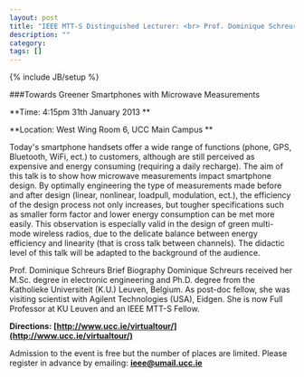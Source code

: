 ```yaml
---
layout: post
title: "IEEE MTT-S Distinguished Lecturer: <br> Prof. Dominique Schreurs"
description: ""
category:
tags: []
---
```

{% include JB/setup %}



###Towards Greener Smartphones with Microwave Measurements

**Time: 4:15pm 31th January 2013 **

**Location: West Wing Room 6, UCC Main Campus **

Today's smartphone handsets offer a wide range of functions (phone, GPS, Bluetooth, WiFi, ect.) to customers, although are still perceived as expensive and energy consuming (requiring a daily recharge). The aim of this talk is to show how microwave measurements impact smartphone design. By optimally engineering the type of measurements made before and after design (linear, nonlinear, loadpull, modulation, ect.), the efficiency of the design process not only increases, but tougher specifications such as smaller form factor and lower energy consumption can be met more easily. This observation is especially valid in the design of green multi-mode wireless radios, due to the delicate balance between energy efficiency and linearity (that is cross talk between channels). The didactic level of this talk will be adapted to the background of the audience.

Prof. Dominique Schreurs Brief Biography
Dominique Schreurs received her M.Sc. degree in electronic engineering and Ph.D. degree from the Katholieke Universiteit (K.U.) Leuven, Belgium. As post-doc fellow, she was visiting scientist with Agilent Technologies (USA), Eidgen. She is now Full Professor at KU Leuven and an IEEE MTT-S Fellow.



**Directions: [http://www.ucc.ie/virtualtour/](http://www.ucc.ie/virtualtour/)**

Admission to the event is free but the number of places are limited. Please register in advance by emailing: **[ieee@umail.ucc.ie](mailto:ieee@umail.ucc.ie)**





